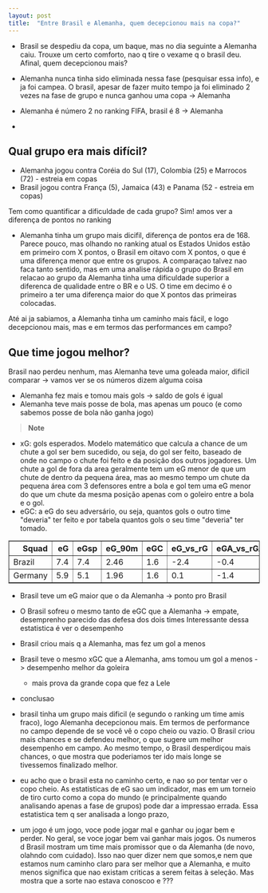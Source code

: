 ```yaml
---
layout: post
title:  "Entre Brasil e Alemanha, quem decepcionou mais na copa?"
---
```



- Brasil se despediu da copa, um baque, mas no dia seguinte a Alemanha caiu. Trouxe um certo comforto, nao q tire o vexame q o brasil deu. Afinal, quem decepcionou mais? 

- Alemanha nunca tinha sido eliminada nessa fase (pesquisar essa info), e ja foi campea. O brasil, apesar de fazer muito tempo ja foi eliminado 2 vezes na fase de grupo e nunca ganhou uma copa -> Alemanha
- Alemanha é número 2 no ranking FIFA, brasil é 8 -> Alemanha 
-

## Qual grupo era mais difícil? 

- Alemanha jogou contra  Coréia do Sul (17), Colombia (25) e Marrocos (72) - estreia em copas
- Brasil jogou contra França (5), Jamaica (43) e Panama (52 - estreia em copas)

Tem como quantificar a dificuldade de cada grupo? Sim! amos ver a diferença de pontos no ranking

- Alemanha tinha um grupo mais dicifil, diferença de pontos era de 168. Parece pouco, mas olhando no ranking atual os Estados Unidos estão em primeiro com X pontos, o Brasil em oitavo com X pontos, o que é uma diferença menor que entre os grupos. A comparaçao talvez nao faca tanto sentido, mas em uma analise rápida o grupo do Brasil em relacao ao grupo da Alemanha tinha uma dificuldade superior a diferenca de qualidade entre o BR e o US. O time em decimo é o primeiro a ter uma diferença maior do que X pontos das primeiras colocadas. 

Até ai ja sabiamos, a Alemanha tinha um caminho mais fácil, e logo decepcionou mais, mas e em termos das performances em campo? 

## Que time jogou melhor? 
Brasil nao perdeu nenhum, mas Alemanha teve uma goleada maior, dificil comparar -> vamos ver se os números dizem alguma coisa
- Alemanha fez mais e tomou mais gols -> saldo de gols é igual 
- Alemanha teve mais posse de bola, mas apenas um pouco (e como sabemos posse de bola não ganha jogo)

> **Note**
- xG: gols esperados. Modelo matemático que calcula a chance de um chute a gol ser bem sucedido, ou seja, do gol ser feito, baseado de onde no campo o chute foi feito e da posição dos outros jogadores. Um chute a gol de fora da area geralmente tem um eG menor de que um chute de dentro da pequena área, mas ao mesmo tempo um chute da pequena área com 3 defensores entre a bola e gol tem uma eG menor do que um chute da mesma posição apenas com o goleiro entre a bola e o gol. 
- eGC: a eG do seu adversário, ou seja, quantos gols o outro time "deveria" ter feito e por tabela quantos gols o seu time "deveria" ter tomado. 

<table border="1" class="dataframe">  <thead>    <tr style="text-align: right;">            <th>Squad</th>      <th>eG</th>      <th>eGsp</th>      <th>eG_90m</th>      <th>eGC</th>      <th>eG_vs_rG</th>      <th>eGA_vs_rGA</th>    </tr>  </thead>  <tbody>    <tr>           <td>Brazil</td>      <td>7.4</td>      <td>7.4</td>      <td>2.46</td>      <td>1.6</td>      <td>-2.4</td>      <td>-0.4</td>    </tr>    <tr>          <td>Germany</td>      <td>5.9</td>      <td>5.1</td>      <td>1.96</td>      <td>1.6</td>      <td>0.1</td>      <td>-1.4</td>   </tr>  </tbody></table>

- Brasil teve um eG maior que o da Alemanha -> ponto pro Brasil 
- O Brasil sofreu o mesmo tanto de eGC que a Alemanha -> empate, desemprenho parecido das defesa dos dois times
Interessante dessa estatistica é ver o desempenho
- Brasil criou mais q a Alemanha, mas fez um gol a menos
- Brasil teve o mesmo xGC que a Alemanha, ams tomou um gol a menos -> desempenho melhor da goleira
	- mais prova da grande copa que fez a Lele 


- conclusao 
- brasil tinha um grupo mais dificil (e segundo o ranking um time amis fraco), logo Alemanha decepcionou mais. Em termos de performance no campo depende de se você vê o copo cheio ou vazio. O Brasil criou mais chances e se defendeu melhor, o que sugere um melhor desempenho em campo. Ao mesmo tempo, o Brasil desperdiçou mais chances, o que mostra que poderiamos ter ido mais longe se tivessemos finalizado melhor. 

- eu acho que o brasil esta no caminho certo, e nao so por tentar ver o copo cheio. 
As estatisticas de eG sao um indicador, mas em um torneio de tiro curto como a copa do mundo (e principalmente quando analisando apenas a fase de grupos) pode dar a impressao errada.  Essa estatistica tem q ser analisada a longo prazo, 
- um jogo é um jogo, voce pode jogar mal e ganhar ou jogar bem e perder. No geral, se voce jogar bem vai ganhar mais jogos. Os numeros d Brasil mostram um time mais promissor que o da Alemanha (de novo, olahndo com cuidado). Isso nao quer dizer nem que somos,e nem que estamos num caminho claro para ser melhor que a Alemanha, e muito menos significa que nao existam criticas a serem feitas à seleção. Mas mostra que a sorte nao estava conoscoo e ??? 